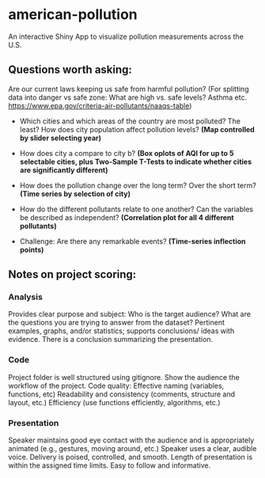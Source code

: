 # american-pollution
An interactive Shiny App to visualize pollution measurements across the U.S. 

## Questions worth asking:

Are our current laws keeping us safe from harmful pollution? (For splitting data into danger vs safe zone: What are high vs. safe levels? Asthma etc. https://www.epa.gov/criteria-air-pollutants/naaqs-table)

- Which cities and which areas of the country are most polluted? The least? How does city population affect pollution levels?
**(Map controlled by slider selecting year)**

- How does city a compare to city b?
**(Box oplots of AQI for up to 5 selectable cities, plus Two-Sample T-Tests to indicate whether cities are significantly different)**

- How does the pollution change over the long term? Over the short term?
**(Time series by selection of city)**

- How do the different pollutants relate to one another? Can the variables be described as independent?
**(Correlation plot for all 4 different pollutants)**

- Challenge: Are there any remarkable events?
**(Time-series inflection points)**

## Notes on project scoring:

### Analysis

Provides clear purpose and subject: Who is the target audience? What are the questions you are trying to answer from the dataset?
Pertinent examples, graphs, and/or statistics; supports conclusions/ ideas with evidence.
There is a conclusion summarizing the presentation.

### Code
Project folder is well structured using gitignore.
Show the audience the workflow of the project.
Code quality: Effective naming (variables, functions, etc) Readability and consistency (comments, structure and layout, etc.) Efficiency (use functions efficiently, algorithms, etc.)

### Presentation
Speaker maintains good eye contact with the audience and is appropriately animated (e.g., gestures, moving around, etc.)
Speaker uses a clear, audible voice. Delivery is poised, controlled, and smooth.
Length of presentation is within the assigned time limits.
Easy to follow and informative.
